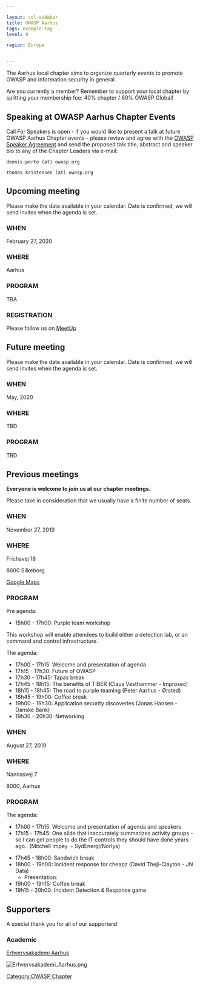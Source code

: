 ```yaml
---

layout: col-sidebar
title: OWASP Aarhus
tags: example-tag
level: 0

region: Europe


---
```

The Aarhus local chapter aims to organize quarterly events to promote
OWASP and information security in general.

Are you currently a member? Remember to support your local chapter by
splitting your membership fee: 40% chapter / 60% OWASP Global\!

## Speaking at OWASP Aarhus Chapter Events

Call For Speakers is open - if you would like to present a talk at
future OWASP Aarhus Chapter events - please review and agree with
the [OWASP Speaker Agreement](Speaker_Agreement ) and send
the proposed talk title, abstract and speaker bio to any of the Chapter
Leaders via e-mail:

`dennis.perto (at) owasp.org`

`thomas.kristensen (at) owasp.org`

## Upcoming meeting

Please make the date available in your calendar. Date is confirmed, we
will send invites when the agenda is set.

### WHEN

February 27, 2020

### WHERE

Aarhus

### PROGRAM

TBA

### REGISTRATION

Please follow us on [MeetUp](https://www.meetup.com/OWASP-Aarhus-Chapter/)

## Future meeting

Please make the date available in your calendar. Date is confirmed, we
will send invites when the agenda is set.

### WHEN

May, 2020

### WHERE

TBD

### PROGRAM

TBD

## Previous meetings

**Everyone is welcome to join us at our chapter meetings.**

Please take in consideration that we usually have a finite number of
seats.

### WHEN

November 27, 2019

### WHERE

Frichsvej 18

8600 Silkeborg

[Google Maps](https://goo.gl/maps/QQkSUGH8kLhr1Vnr9)

### PROGRAM

Pre agenda:

  - 15h00 - 17h00: Purple team workshop

This workshop will enable attendees to build either a detection lab, or
an command and control infrastructure.

The agenda:

  - 17h00 - 17h15: Welcome and presentation of agenda
  - 17h15 - 17h30: Future of OWASP
  - 17h30 - 17h45: Tapas break
  - 17h45 - 18h15: The benefits of TIBER (Claus Vesthammer - Improsec)
  - 18h15 - 18h45: The road to purple teaming (Peter Aarhus - Ørsted)
  - 18h45 - 19h00: Coffee break
  - 19h00 - 19h30: Application security discoveries (Jonas Hansen -
    Danske Bank)
  - 19h30 - 20h30: Networking
  
### WHEN

August 27, 2019

### WHERE

Nannasvej 7

8000, Aarhus

### PROGRAM

The agenda:

  - 17h00 - 17h15: Welcome and presentation of agenda and speakers
  - 17h15 - 17h45: One slide that inaccurately summarizes activity
    groups - so I can get people to do the IT controls they should have
    done years ago.. (Mitchell Impey  - SydEnergi/Norlys)

<!-- end list -->

  - 17h45 - 18h00: Sandwich break
  - 18h00 - 19h00: Incident response for cheapz (David Thejl-Clayton - JN Data)
      - Presentation:
  - 19h00 - 19h15: Coffee break
  - 19h15 - 20h00: Incident Detection & Response game

## Supporters

A special thank you for all of our supporters\!

### Academic

[Erhvervsakademi Aarhus](https://www.eaaa.dk)

![Erhvervsakademi_Aarhus.png](Erhvervsakademi_Aarhus.png
"Erhvervsakademi_Aarhus.png")

[Category:OWASP Chapter](Category:OWASP_Chapter )
